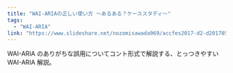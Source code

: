 ```yaml
---
title: "WAI-ARIAの正しい使い方 〜あるある？ケーススタディ〜"
tags:
  - "WAI-ARIA"
link: "https://www.slideshare.net/nozomisawada969/accfes2017-d2-d20170518"
---
```


WAI-ARIA のありがちな誤用についてコント形式で解説する、とっつきやすい WAI-ARIA 解説。
